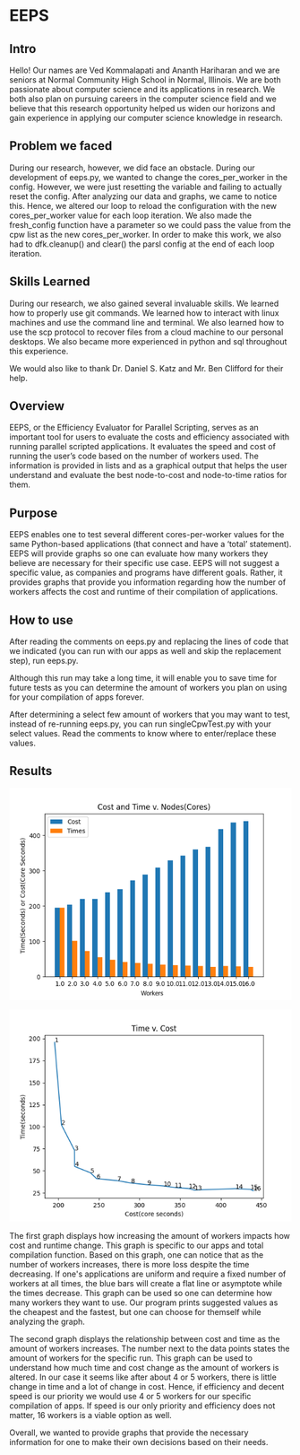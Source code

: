 # EEPS

## Intro

Hello! Our names are Ved Kommalapati and Ananth Hariharan and we are seniors at Normal Community High School in Normal, Illinois. We are both passionate about computer science and its applications in research. We both also plan on pursuing careers in the computer science field and we believe that this research opportunity helped us widen our horizons and gain experience in applying our computer science knowledge in research. 

## Problem we faced
During our research, however, we did face an obstacle. During our development of eeps.py, we wanted to change the cores_per_worker in the config. However, we were just resetting the variable and failing to actually reset the config. After analyzing our data and graphs, we came to notice this. Hence, we altered our loop to reload the configuration with the new cores_per_worker value for each loop iteration. We also made the fresh_config function have a parameter so we could pass the value from the cpw list as the new cores_per_worker. In order to make this work, we also had to dfk.cleanup() and clear() the parsl config at the end of each loop iteration. 

## Skills Learned
During our research, we also gained several invaluable skills. We learned how to properly use git commands. We learned how to interact with linux machines and use the command line and terminal. We also learned how to use the scp protocol to recover files from a cloud machine to our personal desktops. We also became more experienced in python and sql throughout this experience.

We would also like to thank Dr. Daniel S. Katz and Mr. Ben Clifford for their help. 

## Overview

EEPS, or the Efficiency Evaluator for Parallel Scripting, serves as an important tool for users to evaluate the costs and efficiency associated with running parallel scripted applications. It evaluates the speed and cost of running the user’s code based on the number of workers used. The information is provided in lists and as a graphical output that helps the user understand and evaluate the best node-to-cost and node-to-time ratios for them.

## Purpose

EEPS enables one to test several different cores-per-worker values for the same Python-based applications (that connect and have a ‘total’ statement). EEPS will provide graphs so one can evaluate how many workers they believe are necessary for their specific use case. EEPS will not suggest a specific value, as companies and programs have different goals. Rather, it provides graphs that provide you information regarding how the number of workers affects the cost and runtime of their compilation of applications.

## How to use

After reading the comments on eeps.py and replacing the lines of code that we indicated (you can run with our apps as well and skip the replacement step), run eeps.py.

Although this run may take a long time, it will enable you to save time for future tests as you can determine the amount of workers you plan on using for your compilation of apps forever.

After determining a select few amount of workers that you may want to test, instead of re-running eeps.py, you can run singleCpwTest.py with your select values. Read the comments to know where to enter/replace these values.

## Results

![Graph 1](https://raw.githubusercontent.com/kommav/EEPS/main/images/CTvN.png)

![Graph 2](https://raw.githubusercontent.com/kommav/EEPS/main/images/CpTvN.png)

The first graph displays how increasing the amount of workers impacts how cost and runtime change. This graph is specific to our apps and total compilation function. Based on this graph, one can notice that as the number of workers increases, there is more loss despite the time decreasing. If one's applications are uniform and require a fixed number of workers at all times, the blue bars will create a flat line or asymptote while the times decrease. This graph can be used so one can determine how many workers they want to use. Our program prints suggested values as the cheapest and the fastest, but one can choose for themself while analyzing the graph.

The second graph displays the relationship between cost and time as the amount of workers increases. The number next to the data points states the amount of workers for the specific run. This graph can be used to understand how much time and cost change as the amount of workers is altered. In our case it seems like after about 4 or 5 workers, there is little change in time and a lot of change in cost. Hence, if efficiency and decent speed is our priority we would use 4 or 5 workers for our specific compilation of apps. If speed is our only priority and efficiency does not matter, 16 workers is a viable option as well.

Overall, we wanted to provide graphs that provide the necessary information for one to make their own decisions based on their needs.

